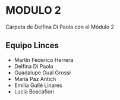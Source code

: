 # MODULO 2
Carpeta de Delfina Di Paola con el Módulo 2
## Equipo Linces

* Martín Federico Herrera
* Delfina Di Paola
* Guadalupe Gual Grossi
* María Paz Antich
* Emilia Gullé Linares
* Lucía Boscafiori
